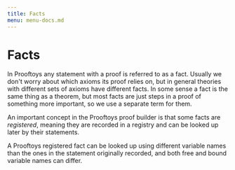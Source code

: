 ```yaml
---
title: Facts
menu: menu-docs.md
---
```

# Facts

In Prooftoys any statement with a proof is referred to as a fact.
Usually we don't worry about which axioms its proof relies on, but in
general theories with different sets of axioms have different facts.
In some sense a fact is the same thing as a theorem, but most facts
are just steps in a proof of something more important, so we use
a separate term for them.

An important concept in the Prooftoys proof builder is that
some facts are _registered_, meaning they are recorded in a registry
and can be looked up later by their statements.

A Prooftoys registered fact can be looked up using different variable
names than the ones in the statement originally recorded, and both
free and bound variable names can differ.
